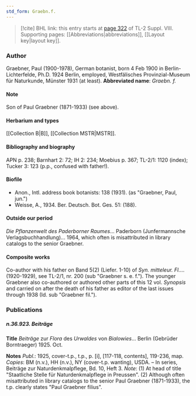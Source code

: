 ```yaml
---
std_form: Graebn.f.
---
```


> [!cite] BHL link: this entry starts at [page 322](https://www.biodiversitylibrary.org/page/33258800) of TL-2 Suppl. VIII.
> Supporting pages: [[Abbreviations|abbreviations]], [[Layout key|layout key]].

### Author

Graebner, Paul (1900-1978), German botanist, born 4 Feb 1900 in Berlin-Lichterfelde, Ph.D. 1924 Berlin, employed, Westfälisches Provinzial-Museum für Naturkunde, Münster 1931 (at least). 
**Abbreviated name**: *Graebn. f.*

#### Note

Son of Paul Graebner (1871-1933) (see above).

#### Herbarium and types

[[Collection B|B]], [[Collection MSTR|MSTR]].

#### Bibliography and biography

APN p. 238; Barnhart 2: 72; IH 2: 234; Moebius p. 367; TL-2/1: 1120 (index); Tucker 3: 123 (p.p., confused with father!).

#### Biofile

- Anon., Intl. address book botanists: 138 (1931). (as "Graebner, Paul, jun.")
- Weisse, A., 1934. Ber. Deutsch. Bot. Ges. 51: (188).

#### Outside our period

*Die Pflanzenwelt des Paderborner Raumes*... Paderborn (Junfermannsche Verlagsbuchhandlung)... 1964, which often is misattributed in library catalogs to the senior Graebner.

#### Composite works

Co-author with his father on Band 5(2) (Liefer. 1-10) of *Syn. mitteleur. Fl.*... (1920-1929), see TL-2/1, nr. 200 (sub "Graebner s. e. f."). The younger Graebner also co-authored or authored other parts of this 12 vol. *Synopsis* and carried on after the death of his father as editor of the last issues through 1938 (Id. sub "Graebner fil.").

### Publications

##### n.36.923. Beiträge

**Title**
*Beiträge* zur *Flora* des *Urwaldes* von *Bialowies*... Berlin (Gebrüder Borntraeger) 1925. Oct.

**Notes**
*Publ*.: 1925, cover-t.p., t.p., p. \[i\], \[117-118, contents\], 119-236, map. *Copies*: BM (n.v.), HH (n.v.), NY (cover-t.p. wanting), USDA. – In series, Beiträge zur Naturdenkmalpflege, Bd. 10, Heft 3.
*Note*: (1) At head of title "Staatliche Stelle für Naturdenkmalpflege in Preussen". (2) Although often misattributed in library catalogs to the senior Paul Graebner (1871-1933), the t.p. clearly states "Paul Graebner filius".

